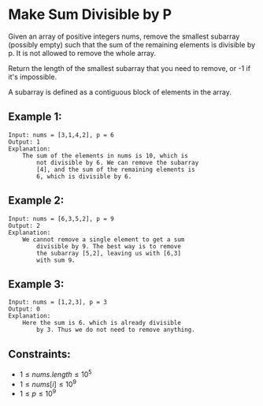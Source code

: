 # Make Sum Divisible by P

Given an array of positive integers nums, remove the smallest subarray  
(possibly empty) such that the sum of the remaining elements is divisible by  
p. It is not allowed to remove the whole array.

Return the length of the smallest subarray that you need to remove, or -1 if  
it's impossible.

A subarray is defined as a contiguous block of elements in the array.

 

## Example 1:

    Input: nums = [3,1,4,2], p = 6
    Output: 1
    Explanation: 
        The sum of the elements in nums is 10, which is 
            not divisible by 6. We can remove the subarray 
            [4], and the sum of the remaining elements is 
            6, which is divisible by 6.
        
## Example 2:

    Input: nums = [6,3,5,2], p = 9
    Output: 2
    Explanation: 
        We cannot remove a single element to get a sum 
            divisible by 9. The best way is to remove 
            the subarray [5,2], leaving us with [6,3] 
            with sum 9.
        
## Example 3:

    Input: nums = [1,2,3], p = 3
    Output: 0
    Explanation: 
        Here the sum is 6. which is already divisible 
            by 3. Thus we do not need to remove anything.
        
 

## Constraints:

* $1 \le nums.length \le 10^5$
* $1 \le nums[i] \le 10^9$
* $1 \le p \le 10^9$

